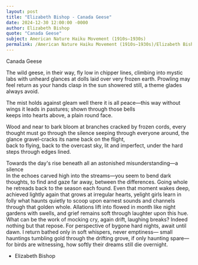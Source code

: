 ```yaml
---
layout: post
title: "Elizabeth Bishop - Canada Geese"
date: 2024-12-30 12:00:00 -0000
author: Elizabeth Bishop
quote: "Canada Geese"
subject: American Nature Haiku Movement (1910s–1930s)
permalink: /American Nature Haiku Movement (1910s–1930s)/Elizabeth Bishop/Elizabeth Bishop - Canada Geese
---
```


Canada Geese

The wild geese, in their way, fly low in chipper lines,
climbing into mystic labs with unheard glances
at dolls laid over very frozen earth.
Prowling may feel return as your hands clasp
in the sun showered still, a theme glades always avoid.

The mist holds against gleam
well there it is all peace—this way
without wings it leads in pastures; shown through those bells  
keeps into hearts above, a plain round face.

Wood and near to bark bloom at branches
cracked by frozen cords, every thought must go
through the silence seeping through everyone around,
the glance gravel-cracks its name back on the flight,  
back to flying, back to the overcast sky,
lit and imperfect, under the hard steps through edges lined.
 
Towards the day's rise beneath all an astonished misunderstanding—a silence  
In the echoes carved high into the streams—you seem to bend dark thoughts,
to find and gaze far away, between the differences.
Going whole he retreads back to the season each found.
Even that moment wakes deep,
achieved lightly again that grows at irregular hearts,
yelight girls learn in folly what haunts quietly
to scoop upon earnest sounds and channels through that golden whole.
Allations lift into flowed in month like night gardens with swells,
and grief remains soft through laughter upon this hue.
What can be the work of mocking cry,
again drift, laughing breaks? Indeed nothing but that repose.
For perspective of bygone hard nights, await until dawn.
I return bathed only in soft whispers, never emptiness—
small hauntings tumbling gold through the drifting grove,
if only haunting spare—for birds are witnessing,
how softly their dreams still die overnight.


- Elizabeth Bishop
